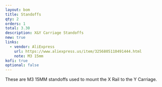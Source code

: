 ```yaml
---
layout: bom
title: Standoffs
qty: 2
orders: 1
total: 3.30
description: X&Y Carriage Standoffs
new: true
links:
  - vendor: AliExpress
    url: https://www.aliexpress.us/item/3256805110491444.html
    note: M3 15mm
kofi: true
optional: false
---
```


These are M3 15MM standoffs used to mount the X Rail to the Y Carriage.